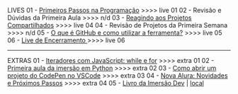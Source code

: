 LIVES
01 - [Primeiros Passos na Programação](https://www.youtube.com/watch?v=P3Q9hSc0vl8)              >>>> live 01
02 - Revisão e Dúvidas da Primeira Aula                                                          >>>> n/d
03 - [Reagindo aos Projetos Compartilhados](https://www.youtube.com/watch?v=RDu9Q0nhRSg)         >>>> live 04
04 - Revisão de Projetos da Primeira Semana                                                      >>>> n/d
05 - [O que é GitHub e como utilizar a ferramenta?](https://www.youtube.com/watch?v=nec3n02idMw) >>>> live 05
06 - [Live de Encerramento ](https://www.youtube.com/watch?v=W-QkHsPZJs4)                        >>>> live 06

---

EXTRAS
01 - [Iteradores com JavaScript: while e for](./videos/EXTRA_01...)                              >>>> extra 01
02 - [Primeira aula da imersão em Python](./videos/EXTRA_02...)                                  >>>> extra 02
03 - [Como abrir um projeto do CodePen no VSCode](./videos/EXTRA_03...)                          >>>> extra 03
04 - [Nova Alura: Novidades e Próximos Passos](https://www.youtube.com/watch?v=31ljFqO6kZQ)      >>>> extra 04
05 - [Livro da Imersão Dev](https://drive.google.com/file/d/1HSOYwB9sRolUjSuiDyC7h7q89iX_ehqq/view) | [local](../assets/PDFs/Livro_da_Imersao_Dev_da_Alura.pdf)